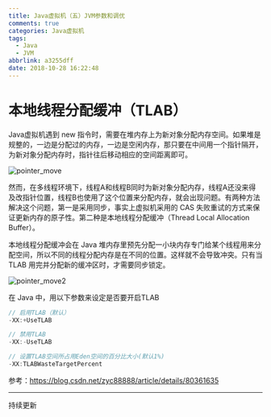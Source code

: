 ```yaml
---
title: Java虚拟机（五）JVM参数和调优
comments: true
categories: Java虚拟机
tags:
  - Java
  - JVM
abbrlink: a3255dff
date: 2018-10-28 16:22:48
---
```


# 本地线程分配缓冲（TLAB）

Java虚拟机遇到 new 指令时，需要在堆内存上为新对象分配内存空间。如果堆是规整的，一边是分配过的内存，一边是空闲内存，那只要在中间用一个指针隔开，为新对象分配内存时，指针往后移动相应的空间距离即可。

![pointer_move](../../../../images/Java/pointer_move.png)

然而，在多线程环境下，线程A和线程B同时为新对象分配内存，线程A还没来得及改指针位置，线程B也使用了这个位置来分配内存，就会出现问题。有两种方法解决这个问题，第一是采用同步，事实上虚拟机采用的 CAS 失败重试的方式来保证更新内存的原子性。第二种是本地线程分配缓冲（Thread Local Allocation Buffer）。

本地线程分配缓冲会在 Java 堆内存里预先分配一小块内存专门给某个线程用来分配空间，所以不同的线程分配内存是在不同的位置。这样就不会导致冲突。只有当 TLAB 用完并分配新的缓冲区时，才需要同步锁定。

<!-- more -->

![pointer_move2](../../../../images/Java/pointer_move.png)

在 Java 中，用以下参数来设定是否要开启TLAB

```java
// 启用TLAB（默认）
-XX:+UseTLAB

// 禁用TLAB
-XX:-UseTLAB

// 设置TLAB空间所占用Eden空间的百分比大小(默认1%)
-XX:TLABWasteTargetPercent
```

参考：https://blog.csdn.net/zyc88888/article/details/80361635

---

持续更新
